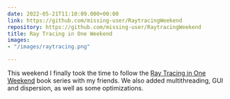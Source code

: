 ```yaml
---
date: 2022-05-21T11:10:09.000+00:00
link: https://github.com/missing-user/RaytracingWeekend
repository: https://github.com/missing-user/RaytracingWeekend
title: Ray Tracing in One Weekend
images:
- "/images/raytracing.png"

---
```

This weekend I finally took the time to follow the [Ray Tracing in One Weekend](https://raytracing.github.io/books/RayTracingInOneWeekend.html) book series with my friends. We also added multithreading, GUI and dispersion, as well as some optimizations.